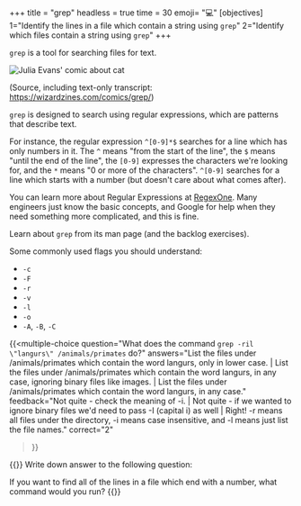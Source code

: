 +++
title = "grep"
headless = true
time = 30
emoji= "💻"
[objectives]
    1="Identify the lines in a file which contain a string using `grep`"
    2="Identify which files contain a string using `grep`"
+++

`grep` is a tool for searching files for text.

![Julia Evans' comic about cat](https://wizardzines.com/images/uploads/grep.png)

(Source, including text-only transcript: https://wizardzines.com/comics/grep/)

`grep` is designed to search using regular expressions, which are patterns that describe text.

For instance, the regular expression `^[0-9]*$` searches for a line which has only numbers in it. The `^` means "from the start of the line", the `$` means "until the end of the line", the `[0-9]` expresses the characters we're looking for, and the `*` means "0 or more of the characters". `^[0-9]` searches for a line which starts with a number (but doesn't care about what comes after).

You can learn more about Regular Expressions at [RegexOne](https://regexone.com/). Many engineers just know the basic concepts, and Google for help when they need something more complicated, and this is fine.

Learn about `grep` from its man page (and the backlog exercises).

Some commonly used flags you should understand:
* `-c`
* `-F`
* `-r`
* `-v`
* `-l`
* `-o`
* `-A`, `-B`, `-C`

{{<multiple-choice
question="What does the command `grep -ril \"langurs\" /animals/primates` do?"
answers="List the files under /animals/primates which contain the word langurs, only in lower case. | List the files under /animals/primates which contain the word langurs, in any case, ignoring binary files like images. | List the files under /animals/primates which contain the word langurs, in any case."
feedback="Not quite - check the meaning of -i. | Not quite - if we wanted to ignore binary files we'd need to pass -I (capital i) as well | Right! -r means all files under the directory, -i means case insensitive, and -l means just list the file names."
correct="2"
>}}

{{<note type="Exercise">}}
Write down answer to the following question:

If you want to find all of the lines in a file which end with a number, what command would you run?
{{</note>}}
